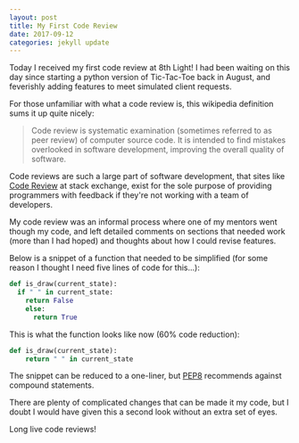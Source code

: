 ```yaml
---
layout: post
title: My First Code Review
date: 2017-09-12
categories: jekyll update
---
```


Today I received my first code review at 8th Light! I had been waiting on this day since starting a python version of Tic-Tac-Toe back in August, and feverishly adding features to meet simulated client requests.  

For those unfamiliar with what a code review is, this wikipedia definition sums it up quite nicely:

>Code review is systematic examination (sometimes referred to as peer review) of computer source code. It is intended to find mistakes overlooked in software development, improving the overall quality of software.

Code reviews are such a large part of software development, that sites like [Code Review](https://codereview.stackexchange.com/) at stack exchange, exist for the sole purpose of providing programmers with feedback if they're not working with a team of developers.

My code review was an informal process where one of my mentors went though my code, and left detailed comments on sections that needed work (more than I had hoped) and thoughts about how I could revise features.

Below is a snippet of a function that needed to be simplified (for some reason I thought I need five lines of code for this...):

```python
def is_draw(current_state):
  if " " in current_state:
    return False
	else:
	  return True
```

This is what the function looks like now (60% code reduction):

```python
def is_draw(current_state): 
	return " " in current_state
```

The snippet can be reduced to a one-liner, but [PEP8](https://www.python.org/dev/peps/pep-0008/) recommends against compound statements.

There are plenty of complicated changes that can be made it my code, but I doubt I would have given this a second look without an extra set of eyes.

Long live code reviews!
